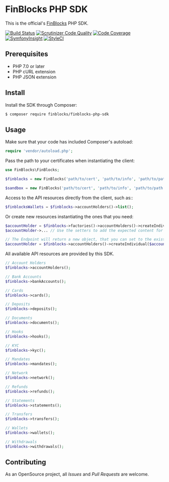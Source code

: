 # FinBlocks PHP SDK

This is the official's [FinBlocks](https://www.finblocks.net/) PHP SDK.

[![Build Status](https://scrutinizer-ci.com/g/crowd2fund/finblocks-php-sdk/badges/build.png?b=master&s=f6a62b102bd22ff4537f5cd15e8f59038676f8ab)](https://scrutinizer-ci.com/g/crowd2fund/finblocks-php-sdk/build-status/master)
[![Scrutinizer Code Quality](https://scrutinizer-ci.com/g/crowd2fund/finblocks-php-sdk/badges/quality-score.png?b=master&s=402d0cea20619454ae161e18ccd41f92b064b88e)](https://scrutinizer-ci.com/g/crowd2fund/finblocks-php-sdk/?branch=master)
[![Code Coverage](https://scrutinizer-ci.com/g/crowd2fund/finblocks-php-sdk/badges/coverage.png?b=master&s=1807a04bcf24071a747e22b7748bfbfedc8454de)](https://scrutinizer-ci.com/g/crowd2fund/finblocks-php-sdk/?branch=master)
[![SymfonyInsight](https://insight.symfony.com/projects/e94f0c04-15ca-4fad-ac02-d63396e42e63/mini.svg)](https://insight.symfony.com/projects/e94f0c04-15ca-4fad-ac02-d63396e42e63)
[![StyleCI](https://github.styleci.io/repos/162704104/shield?branch=master)](https://github.styleci.io/repos/162704104)

## Prerequisites

* PHP 7.0 or later
* PHP cURL extension
* PHP JSON extension

## Install

Install the SDK through Composer:

```bash
$ composer require finblocks/finblocks-php-sdk
```

## Usage

Make sure that your code has included Composer's autoload:

```php
require 'vendor/autoload.php';
```

Pass the path to your certificates when instantiating the client:

```php
use FinBlocks\FinBlocks;

$finblocks = new FinBlocks('path/to/cert', 'path/to/info', 'path/to/path');

$sandbox = new FinBlocks('path/to/cert', 'path/to/info', 'path/to/path', true);
```

Access to the API resources directly from the client, such as::

```php
$finblocksWallets = $finblocks->accountHolders()->list();
```

Or create new resources instantiating the ones that you need:

```php
$accountHolder = $finblocks->factories()->accountHolders()->createIndividual();
$accountHolder->... // Use the setters to add the expected content for this model.

// The Endpoint will return a new object, that you can set to the existing variable.
$accountHolder = $finblocks->accountHolders()->createIndividual($accountHolder);
```

All available API resources are provided by this SDK.

```php
// Account Holders
$finblocks->accountHolders();

// Bank Accounts
$finblocks->bankAccounts();

// Cards
$finblocks->cards();

// Deposits
$finblocks->deposits();

// Documents
$finblocks->documents();

// Hooks
$finblocks->hooks();

// KYC
$finblocks->kyc();

// Mandates
$finblocks->mandates();

// Network
$finblocks->network();

// Refunds
$finblocks->refunds();

// Statements
$finblocks->statements();

// Transfers
$finblocks->transfers();

// Wallets
$finblocks->wallets();

// Withdrawals
$finblocks->withdrawals();
```

## Contributing

As an OpenSource project, all _Issues_ and _Pull Requests_ are welcome. 
